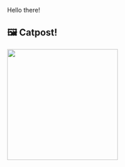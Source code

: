 Hello there!



## 🖼️ Catpost!

<sub>
    <img src="https://cdn2.thecatapi.com/images/cur.png" height="256">
</sub>

